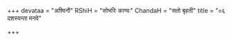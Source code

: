 +++
devataa = "अश्विनौ"
RShiH = "सोभरिः काण्वः"
ChandaH = "सतो बृहती"
title = "०६ दशस्यन्ता मनवे"

+++
